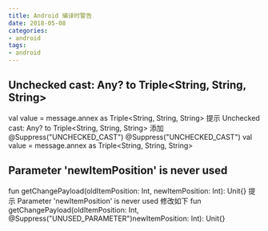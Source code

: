 ```yaml
---
title: Android 编译时警告
date: 2018-05-08
categories: 
- android
tags: 
- android
---
```

Unchecked cast: Any? to Triple<String, String, String>
------------------------------------------------------------ 
val value = message.annex as Triple<String, String, String> 提示 Unchecked cast: Any? to Triple<String, String, String>
添加 @Suppress("UNCHECKED_CAST") 
@Suppress("UNCHECKED_CAST") 
val value = message.annex as Triple<String, String, String>

Parameter 'newItemPosition' is never used
---------------------------------------------------------------
fun getChangePayload(oldItemPosition: Int, newItemPosition: Int): Unit{} 
提示 Parameter 'newItemPosition' is never used 修改如下
fun getChangePayload(oldItemPosition: Int, @Suppress("UNUSED_PARAMETER")newItemPosition: Int): Unit{}




